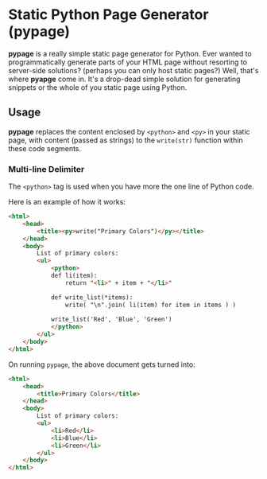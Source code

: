 Static Python Page Generator (pypage)
=====================================
**pypage** is a really simple static page generator for Python. Ever wanted to programmatically generate parts of your HTML page without resorting to server-side solutions? (perhaps you can only host static pages?) Well, that's where **pyapge** come in. It's a drop-dead simple solution for generating snippets or the whole of you static page using Python.

Usage
-----
**pypage** replaces the content enclosed by `<python>` and `<py>` in your static page, with content (passed as strings) to the `write(str)` function within these code segments.

### Multi-line Delimiter
The `<python>` tag is used when you have more the one line of  Python code.

Here is an example of how it works:

```html
<html>
    <head>
        <title><py>write("Primary Colors")</py></title>
    </head>
    <body>
        List of primary colors:
        <ul>        
            <python>
            def li(item):
                return "<li>" + item + "</li>"

            def write_list(*items):
                write( "\n".join( li(item) for item in items ) )
            
            write_list('Red', 'Blue', 'Green')
            </python>
        </ul>
    </body>
</html>
```

On running `pypage`, the above document gets turned into:

```html
<html>
    <head>
        <title>Primary Colors</title>
    </head>
    <body>
        List of primary colors:
        <ul>        
            <li>Red</li>
            <li>Blue</li>
            <li>Green</li>
        </ul>
    </body>
</html>
```

